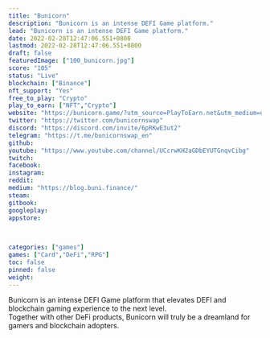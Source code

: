 ```yaml
---
title: "Bunicorn"
description: "Bunicorn is an intense DEFI Game platform."
lead: "Bunicorn is an intense DEFI Game platform."
date: 2022-02-28T12:47:06.551+0800
lastmod: 2022-02-28T12:47:06.551+0800
draft: false
featuredImage: ["100_bunicorn.jpg"]
score: "105"
status: "Live"
blockchain: ["Binance"]
nft_support: "Yes"
free_to_play: "Crypto"
play_to_earn: ["NFT","Crypto"]
website: "https://bunicorn.game/?utm_source=PlayToEarn.net&utm_medium=organic&utm_campaign=gamepage"
twitter: "https://twitter.com/bunicornswap"
discord: "https://discord.com/invite/6pRKwE3ut2"
telegram: "https://t.me/bunicornswap_en"
github: 
youtube: "https://www.youtube.com/channel/UCcrwKH2aGDbEYUTGnqvCibg"
twitch: 
facebook: 
instagram: 
reddit: 
medium: "https://blog.buni.finance/"
steam: 
gitbook: 
googleplay: 
appstore: 

  
    
categories: ["games"]
games: ["Card","DeFi","RPG"]
toc: false
pinned: false
weight: 
---
```

Bunicorn is an intense DEFI Game platform that elevates DEFI and blockchain gaming experience to the next level.<br> Together with other DeFi products, Bunicorn will truly be a dreamland for gamers and blockchain adopters.